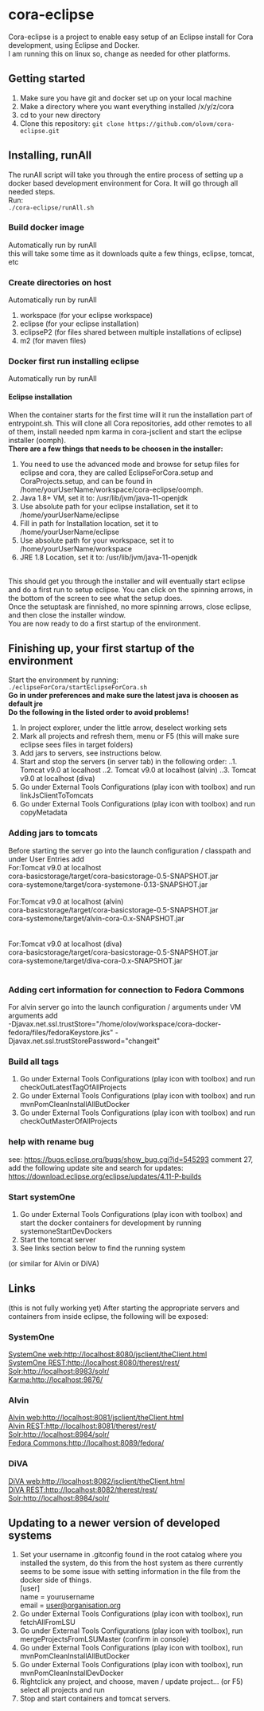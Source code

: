 # cora-eclipse
Cora-eclipse is a project to enable easy setup of an Eclipse install for Cora development, using Eclipse and Docker.</br>
I am running this on linux so, change as needed for other platforms.

## Getting started
1. Make sure you have git and docker set up on your local machine
2. Make a directory where you want everything installed /x/y/z/cora
3. cd to your new directory
3. Clone this repository: `git clone https://github.com/olovm/cora-eclipse.git`



## Installing, runAll
The runAll script will take you through the entire process of setting up a docker based development environment for Cora. It will go through all needed steps. </br>
Run:</br>
`./cora-eclipse/runAll.sh`

### Build docker image
Automatically run by runAll<br>
this will take some time as it downloads quite a few things, eclipse, tomcat, etc

### Create directories on host 
Automatically run by runAll<br>
1. workspace (for your eclipse workspace)
2. eclipse (for your eclipse installation)
3. eclipseP2 (for files shared between multiple installations of eclipse)
4. m2 (for maven files)

### Docker first run installing eclipse
Automatically run by runAll<br>

#### Eclipse installation
When the container starts for the first time will it run the installation part of entrypoint.sh. This will
clone all Cora repositories, add other remotes to all of them, install needed npm karma in cora-jsclient and
start the eclipse installer (oomph). </br>
**There are a few things that needs to be choosen in the installer:**

1. You need to use the advanced mode and
browse for setup files for eclipse and cora, they are called EclipseForCora.setup and CoraProjects.setup, and
can be found in /home/yourUserName/workspace/cora-eclipse/oomph. 
2. Java 1.8+ VM, set it to: /usr/lib/jvm/java-11-openjdk
3. Use absolute path for your eclipse installation, set it to /home/yourUserName/eclipse
4. Fill in path for Installation location, set it to /home/yourUserName/eclipse
5. Use absolute path for your workspace, set it to /home/yourUserName/workspace
6. JRE 1.8 Location, set it to: /usr/lib/jvm/java-11-openjdk
<br>
This should get you through the installer and will eventually start eclipse and do a first run to setup eclipse. 
You can click on the spinning arrows, in the bottom of the screen to see what the setup does.
<br>
Once the setuptask are finnished, no more spinning arrows, close eclipse, and then close the installer window. 
<br>
You are now ready to do a first startup of the environment. 


## Finishing up, your first startup of the environment
Start the environment by running:</br>
`./eclipseForCora/startEclipseForCora.sh`
<br>
**Go in under preferences and make sure the latest java is choosen as default jre**<br>
 **Do the following in the listed order to avoid problems!**
 1. In project explorer, under the little arrow, deselect working sets
 2. Mark all projects and refresh them, menu or F5 (this will make sure eclipse sees files in target folders)
 3. Add jars to servers, see instructions below.
 4. Start and stop the servers (in server tab) in the following order:
 ..1. Tomcat v9.0 at localhost
 ..2. Tomcat v9.0 at localhost (alvin)
 ..3. Tomcat v9.0 at localhost (diva)
 5. Go under External Tools Configurations (play icon with toolbox) and run linkJsClientToTomcats
 6. Go under External Tools Configurations (play icon with toolbox) and run copyMetadata

### Adding jars to tomcats
Before starting the server go into the launch configuration / classpath and under User Entries add<br>
For:Tomcat v9.0 at localhost<br>
cora-basicstorage/target/cora-basicstorage-0.5-SNAPSHOT.jar<br>
cora-systemone/target/cora-systemone-0.13-SNAPSHOT.jar<br>
<br>
For:Tomcat v9.0 at localhost (alvin)<br>
cora-basicstorage/target/cora-basicstorage-0.5-SNAPSHOT.jar<br>
cora-systemone/target/alvin-cora-0.x-SNAPSHOT.jar<br>
<br>
<br>
For:Tomcat v9.0 at localhost (diva)<br>
cora-basicstorage/target/cora-basicstorage-0.5-SNAPSHOT.jar<br>
cora-systemone/target/diva-cora-0.x-SNAPSHOT.jar<br>
<br>

### Adding cert information for connection to Fedora Commons
For alvin server go into the launch configuration / arguments under VM arguments  add<br>
-Djavax.net.ssl.trustStore="/home/olov/workspace/cora-docker-fedora/files/fedoraKeystore.jks" -Djavax.net.ssl.trustStorePassword="changeit"


### Build all tags
1. Go under External Tools Configurations (play icon with toolbox) and run checkOutLatestTagOfAllProjects
2. Go under External Tools Configurations (play icon with toolbox) and run mvnPomCleanInstallAllButDocker 
3. Go under External Tools Configurations (play icon with toolbox) and run checkOutMasterOfAllProjects


### help with rename bug
see: https://bugs.eclipse.org/bugs/show_bug.cgi?id=545293
comment 27,
add the following update site and search for updates:
https://download.eclipse.org/eclipse/updates/4.11-P-builds


### Start systemOne
1. Go under External Tools Configurations (play icon with toolbox) and start the docker containers for development by running systemoneStartDevDockers 
2. Start the tomcat server
3. See links section below to find the running system

(or similar for Alvin or DiVA)

## Links
(this is not fully working yet)
After starting the appropriate servers and containers from inside eclipse, the following will be exposed:

### SystemOne
[SystemOne web:http://localhost:8080/jsclient/theClient.html](http://localhost:8080/jsclient/theClient.html)<br>
[SystemOne REST:http://localhost:8080/therest/rest/](http://localhost:8080/therest/rest/)<br>
[Solr:http://localhost:8983/solr/](http://localhost:8983/solr/)<br>
[Karma:http://localhost:9876/](http://localhost:9876/)<br>

### Alvin
[Alvin web:http://localhost:8081/jsclient/theClient.html](http://localhost:8081/jsclient/theClient.html)<br>
[Alvin REST:http://localhost:8081/therest/rest/](http://localhost:8081/therest/rest/)<br>
[Solr:http://localhost:8984/solr/](http://localhost:8984/solr/)<br>
[Fedora Commons:http://localhost:8089/fedora/](http://localhost:8089/fedora/)<br>

### DiVA
[DiVA web:http://localhost:8082/jsclient/theClient.html](http://localhost:8082/jsclient/theClient.html)<br>
[DiVA REST:http://localhost:8082/therest/rest/](http://localhost:8082/therest/rest/)<br>
[Solr:http://localhost:8984/solr/](http://localhost:8984/solr/)<br>


## Updating to a newer version of developed systems
1. Set your username in .gitconfig found in the root catalog where you installed the system, do this
from the host system as there currently seems to be some issue with setting information in the
file from the docker side of things.<br>
[user]<br>
        name = yourusername<br>
        email = user@organisation.org<br>
2. Go under External Tools Configurations (play icon with toolbox), run fetchAllFromLSU
3. Go under External Tools Configurations (play icon with toolbox), run mergeProjectsFromLSUMaster (confirm in console)
3. Go under External Tools Configurations (play icon with toolbox), run mvnPomCleanInstallAllButDocker
4. Go under External Tools Configurations (play icon with toolbox), run mvnPomCleanInstallDevDocker
5. Rightclick any project, and choose, maven / update project... (or F5) select all projects and run
6. Stop and start containers and tomcat servers.
